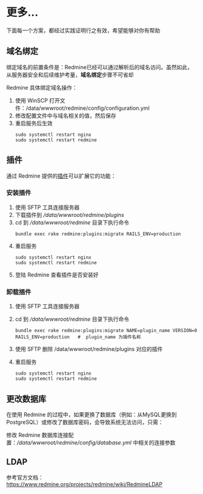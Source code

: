 # 更多...

下面每一个方案，都经过实践证明行之有效，希望能够对你有帮助

## 域名绑定

绑定域名的前置条件是：Redmine已经可以通过解析后的域名访问。虽然如此，从服务器安全和后续维护考量，**域名绑定**步骤不可省却  

Redmine 具体绑定域名操作：

1. 使用 WinSCP 打开文件：/data/wwwroot/redmine/config/configuration.yml
2. 修改配置文件中与域名相关的值，然后保存
3. 重启服务后生效
   ```
   sudo systemctl restart nginx
   sudo systemctl restart redmine
   ```


## 插件

通过 Redmine 提供的[插件](https://www.redmine.org/plugins)可以扩展它的功能：

### 安装插件

1. 使用 SFTP 工具连接服务器  
2. 下载插件到 */data/wwwroot/redmine/plugins*  
3. cd 到 */data/wwwroot/redmine* 目录下执行命令
   ```
   bundle exec rake redmine:plugins:migrate RAILS_ENV=production
   ```
4. 重启服务
   ```
   sudo systemctl restart nginx
   sudo systemctl restart redmine
   ```
5. 登陆 Redmine 查看插件是否安装好


### 卸载插件

1. 使用 SFTP 工具连接服务器  
2. cd 到 */data/wwwroot/redmine* 目录下执行命令
   ```
   bundle exec rake redmine:plugins:migrate NAME=plugin_name VERSION=0 RAILS_ENV=production   #  plugin_name 为插件名称
   ```
3. 使用 SFTP 删除 /data/wwwroot/redmine/plugins 对应的插件

4. 重启服务
   ```
   sudo systemctl restart nginx
   sudo systemctl restart redmine
   ```

## 更改数据库

在使用 Redmine 的过程中，如果更换了数据库（例如：从MySQL更换到PostgreSQL）或修改了数据库密码，会导致系统无法访问，只需：  

修改 Redmine 数据库连接配置：*/data/wwwroot/redmine/config/database.yml* 中相关的连接参数

## LDAP

参考官方文档：https://www.redmine.org/projects/redmine/wiki/RedmineLDAP